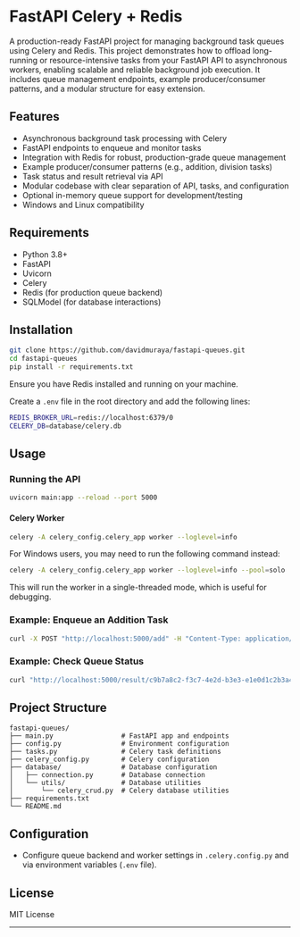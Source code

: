# FastAPI Celery + Redis

A production-ready FastAPI project for managing background task queues using Celery and Redis. This project demonstrates how to offload long-running or resource-intensive tasks from your FastAPI API to asynchronous workers, enabling scalable and reliable background job execution. It includes queue management endpoints, example producer/consumer patterns, and a modular structure for easy extension.


## Features

- Asynchronous background task processing with Celery
- FastAPI endpoints to enqueue and monitor tasks
- Integration with Redis for robust, production-grade queue management
- Example producer/consumer patterns (e.g., addition, division tasks)
- Task status and result retrieval via API
- Modular codebase with clear separation of API, tasks, and configuration
- Optional in-memory queue support for development/testing
- Windows and Linux compatibility

## Requirements

- Python 3.8+
- FastAPI
- Uvicorn
- Celery
- Redis (for production queue backend)
- SQLModel (for database interactions)

## Installation

```bash
git clone https://github.com/davidmuraya/fastapi-queues.git
cd fastapi-queues
pip install -r requirements.txt
```

Ensure you have Redis installed and running on your machine.

Create a `.env` file in the root directory and add the following lines:

```bash
REDIS_BROKER_URL=redis://localhost:6379/0
CELERY_DB=database/celery.db
```

## Usage

### Running the API

```bash
uvicorn main:app --reload --port 5000
```

#### Celery Worker
```bash
celery -A celery_config.celery_app worker --loglevel=info
```

For Windows users, you may need to run the following command instead:
```bash
celery -A celery_config.celery_app worker --loglevel=info --pool=solo
```
This will run the worker in a single-threaded mode, which is useful for debugging.

### Example: Enqueue an Addition Task

```bash
curl -X POST "http://localhost:5000/add" -H "Content-Type: application/json" -d '{"x": 5, "y": 10}'
```

### Example: Check Queue Status

```bash
curl "http://localhost:5000/result/c9b7a8c2-f3c7-4e2d-b3e3-e1e0d1c2b3a4"
```

## Project Structure

```
fastapi-queues/
├── main.py                 # FastAPI app and endpoints
├── config.py               # Environment configuration
├── tasks.py                # Celery task definitions
├── celery_config.py        # Celery configuration
├── database/               # Database configuration
│   ├── connection.py       # Database connection
│   └── utils/              # Database utilities
│       └── celery_crud.py  # Celery database utilities
├── requirements.txt
└── README.md
```

## Configuration

- Configure queue backend and worker settings in `.celery.config.py` and via environment variables (`.env` file).

## License

MIT License

---
